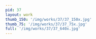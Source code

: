 ```yaml
---
pid: 37
layout: work
thumb_150: '/img/works/37/37_150x.jpg'
thumb_75: '/img/works/37/37_75x.jpg'
full: '/img/works/37/37_640x.jpg'
---
```

